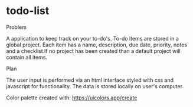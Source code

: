 # todo-list

Problem

A application to keep track on your to-do's. To-do items are stored in a global project. Each item has a name, description, due date, priority, notes and a checklist.If no project has been created than a default project will contain all items.

Plan

The user input is performed via an html interface styled with css and javascript for functionality. The data is stored locally on user's computer.

Color palette created with: https://uicolors.app/create
